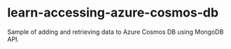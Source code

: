 # learn-accessing-azure-cosmos-db
Sample of adding and retrieving data to Azure Cosmos DB using MongoDB API.
